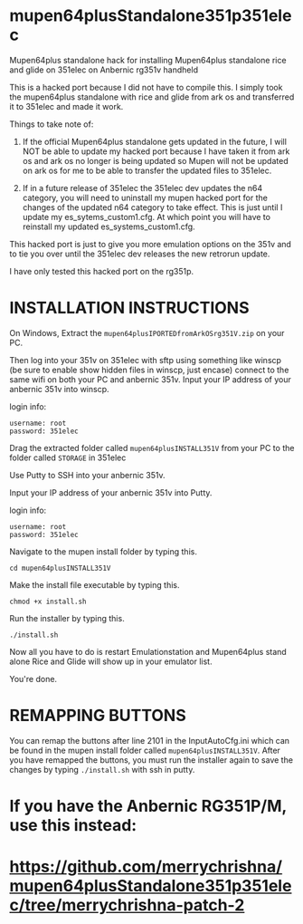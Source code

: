 # mupen64plusStandalone351p351elec
Mupen64plus standalone hack for installing Mupen64plus standalone rice and glide on 351elec on Anbernic rg351v handheld

This is a hacked port because I did not have to compile this. I simply took the mupen64plus standalone with rice and glide from ark os and transferred it to 351elec and made it work.

Things to take note of:
1. If the official Mupen64plus standalone gets updated in the future, I will NOT be able to update my hacked port because I have taken it from ark os and ark os no longer is being updated so Mupen will not be updated on ark os for me to be able to transfer the updated files to 351elec.

2. If in a future release of 351elec the 351elec dev updates the n64 category, you will need to uninstall my mupen hacked port for the changes of the updated n64 category to take effect. This is just until I update my es_sytems_custom1.cfg. At which point you will have to reinstall my updated es_systems_custom1.cfg.  

This hacked port is just to give you more emulation options on the 351v and to tie you over until the 351elec dev releases the new retrorun update.

I have only tested this hacked port on the rg351p.








# INSTALLATION INSTRUCTIONS

On Windows,
Extract the ```mupen64plusIPORTEDfromArkOSrg351V.zip``` on your PC.

Then log into your 351v on 351elec with sftp using something like winscp (be sure to enable show hidden files in winscp, just encase)
connect to the same wifi on both your PC and anbernic 351v.
Input your IP address of your anbernic 351v into winscp.

login info:
```
username: root
password: 351elec
```

Drag the extracted folder called ```mupen64plusINSTALL351V``` from your PC to the folder called ```STORAGE``` in 351elec

Use Putty to SSH into your anbernic 351v.

Input your IP address of your anbernic 351v into Putty.

login info:
```
username: root
password: 351elec
```

Navigate to the mupen install folder by typing this.

```cd mupen64plusINSTALL351V```


Make the install file executable by typing this.

```chmod +x install.sh```


Run the installer by typing this.

```./install.sh```


Now all you have to do is restart Emulationstation and Mupen64plus stand alone Rice and Glide will show up in your emulator list. 

You're done.

# REMAPPING BUTTONS
You can remap the buttons after line 2101 in the InputAutoCfg.ini which can be found in the mupen install folder called ```mupen64plusINSTALL351V```. After you have remapped the buttons, you must run the installer again to save the changes by typing ```./install.sh``` with ssh in putty.


# If you have the Anbernic RG351P/M, use this instead:

# https://github.com/merrychrishna/mupen64plusStandalone351p351elec/tree/merrychrishna-patch-2
